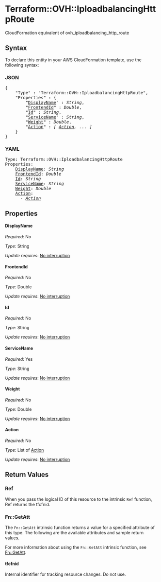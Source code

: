 # Terraform::OVH::IploadbalancingHttpRoute

CloudFormation equivalent of ovh_iploadbalancing_http_route

## Syntax

To declare this entity in your AWS CloudFormation template, use the following syntax:

### JSON

<pre>
{
    "Type" : "Terraform::OVH::IploadbalancingHttpRoute",
    "Properties" : {
        "<a href="#displayname" title="DisplayName">DisplayName</a>" : <i>String</i>,
        "<a href="#frontendid" title="FrontendId">FrontendId</a>" : <i>Double</i>,
        "<a href="#id" title="Id">Id</a>" : <i>String</i>,
        "<a href="#servicename" title="ServiceName">ServiceName</a>" : <i>String</i>,
        "<a href="#weight" title="Weight">Weight</a>" : <i>Double</i>,
        "<a href="#action" title="Action">Action</a>" : <i>[ <a href="action.md">Action</a>, ... ]</i>
    }
}
</pre>

### YAML

<pre>
Type: Terraform::OVH::IploadbalancingHttpRoute
Properties:
    <a href="#displayname" title="DisplayName">DisplayName</a>: <i>String</i>
    <a href="#frontendid" title="FrontendId">FrontendId</a>: <i>Double</i>
    <a href="#id" title="Id">Id</a>: <i>String</i>
    <a href="#servicename" title="ServiceName">ServiceName</a>: <i>String</i>
    <a href="#weight" title="Weight">Weight</a>: <i>Double</i>
    <a href="#action" title="Action">Action</a>: <i>
      - <a href="action.md">Action</a></i>
</pre>

## Properties

#### DisplayName

_Required_: No

_Type_: String

_Update requires_: [No interruption](https://docs.aws.amazon.com/AWSCloudFormation/latest/UserGuide/using-cfn-updating-stacks-update-behaviors.html#update-no-interrupt)

#### FrontendId

_Required_: No

_Type_: Double

_Update requires_: [No interruption](https://docs.aws.amazon.com/AWSCloudFormation/latest/UserGuide/using-cfn-updating-stacks-update-behaviors.html#update-no-interrupt)

#### Id

_Required_: No

_Type_: String

_Update requires_: [No interruption](https://docs.aws.amazon.com/AWSCloudFormation/latest/UserGuide/using-cfn-updating-stacks-update-behaviors.html#update-no-interrupt)

#### ServiceName

_Required_: Yes

_Type_: String

_Update requires_: [No interruption](https://docs.aws.amazon.com/AWSCloudFormation/latest/UserGuide/using-cfn-updating-stacks-update-behaviors.html#update-no-interrupt)

#### Weight

_Required_: No

_Type_: Double

_Update requires_: [No interruption](https://docs.aws.amazon.com/AWSCloudFormation/latest/UserGuide/using-cfn-updating-stacks-update-behaviors.html#update-no-interrupt)

#### Action

_Required_: No

_Type_: List of <a href="action.md">Action</a>

_Update requires_: [No interruption](https://docs.aws.amazon.com/AWSCloudFormation/latest/UserGuide/using-cfn-updating-stacks-update-behaviors.html#update-no-interrupt)

## Return Values

### Ref

When you pass the logical ID of this resource to the intrinsic `Ref` function, Ref returns the tfcfnid.

### Fn::GetAtt

The `Fn::GetAtt` intrinsic function returns a value for a specified attribute of this type. The following are the available attributes and sample return values.

For more information about using the `Fn::GetAtt` intrinsic function, see [Fn::GetAtt](https://docs.aws.amazon.com/AWSCloudFormation/latest/UserGuide/intrinsic-function-reference-getatt.html).

#### tfcfnid

Internal identifier for tracking resource changes. Do not use.

